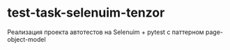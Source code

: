 # test-task-selenuim-tenzor
Реализация проекта автотестов на Selenuim + pytest с паттерном page-object-model
